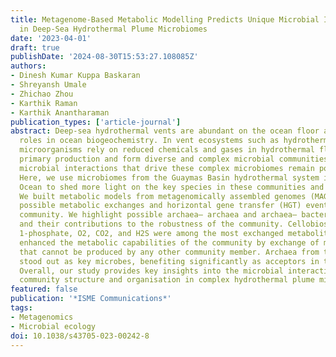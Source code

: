 ```yaml
---
title: Metagenome-Based Metabolic Modelling Predicts Unique Microbial Interactions
  in Deep-Sea Hydrothermal Plume Microbiomes
date: '2023-04-01'
draft: true
publishDate: '2024-08-30T15:53:27.108085Z'
authors:
- Dinesh Kumar Kuppa Baskaran
- Shreyansh Umale
- Zhichao Zhou
- Karthik Raman
- Karthik Anantharaman
publication_types: ['article-journal']
abstract: Deep-sea hydrothermal vents are abundant on the ocean floor and play important
  roles in ocean biogeochemistry. In vent ecosystems such as hydrothermal plumes,
  microorganisms rely on reduced chemicals and gases in hydrothermal fluids to fuel
  primary production and form diverse and complex microbial communities. However,
  microbial interactions that drive these complex microbiomes remain poorly understood.
  Here, we use microbiomes from the Guaymas Basin hydrothermal system in the Pacific
  Ocean to shed more light on the key species in these communities and their interactions.
  We built metabolic models from metagenomically assembled genomes (MAGs) and infer
  possible metabolic exchanges and horizontal gene transfer (HGT) events within the
  community. We highlight possible archaea– archaea and archaea– bacteria interactions
  and their contributions to the robustness of the community. Cellobiose, D-Mannose
  1-phosphate, O2, CO2, and H2S were among the most exchanged metabolites. These interactions
  enhanced the metabolic capabilities of the community by exchange of metabolites
  that cannot be produced by any other community member. Archaea from the DPANN group
  stood out as key microbes, benefiting significantly as acceptors in the community.
  Overall, our study provides key insights into the microbial interactions that drive
  community structure and organisation in complex hydrothermal plume microbiomes.
featured: false
publication: '*ISME Communications*'
tags:
- Metagenomics
- Microbial ecology
doi: 10.1038/s43705-023-00242-8
---
```


